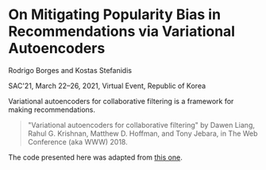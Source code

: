 # On Mitigating Popularity Bias in Recommendations via Variational Autoencoders

Rodrigo Borges and Kostas Stefanidis

SAC'21, March 22–26, 2021, Virtual Event, Republic of Korea



Variational autoencoders for collaborative filtering is a framework for making recommendations. 

>  "Variational autoencoders for collaborative filtering" by Dawen Liang, Rahul G. Krishnan, Matthew D. Hoffman, and Tony Jebara, in The Web Conference (aka WWW) 2018.

The code presented here was adapted from [this one](https://github.com/cydonia999/variational-autoencoders-for-collaborative-filtering-pytorch).


